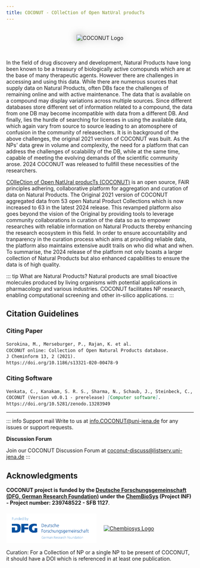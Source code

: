 ```yaml
---
title: COCONUT - COlleCtion of Open NatUral producTs
---
```


<div style="text-align: center;">
  <img src="/logo.png" alt="COCONUT Logo" style="filter: drop-shadow(0px 0px 10px rgba(0, 0, 0, 0.5)); margin: 20px auto;" width="600">
</div>

##

In the field of drug discovery and development, Natural Products have long been known to be a treasury of biologically active comopunds which are at the base of many therapeutic agents. However there are challenges in accessing and using this data. While there are numerous sources that supply data on Natural Products, often DBs face the challenges of remaining online and with active maintenance. The data that is available on a compound may display variations across multiple sources. Since different databases store different set of information related to a compound, the data from one DB may become incompatible with data from a different DB. And finally, lies the hurdle of searching for licenses in using the available data, which again vary from source to source leading to an atomosphere of confusion in the community of releasechers. It is in background of the above challenges, the original 2021 version of COCONUT was built. As the NPs' data grew in volume and complexity, the need for a platform that can address the challenges of scalability of the DB, while at the same time, capable of meeting the evolving demands of the scientific community arose. 2024 COCONUT was released to fullfill these necessities of the researchers.

[COlleCtion of Open NatUral producTs (COCONUT)](https://coconut.naturalproducts.net) is an open source, FAIR principles adhering, collaborative platform for aggregation and curation of data on Natural Products. The Original 2021 version of COCONUT aggregated data from 53 open Natural Product Collections which is now increased to 63 in the latest 2024 release. This revamped platform also goes beyond the vision of the Original by providing tools to leverage community collaborations in curation of the data so as to empower researches with reliable information on Natural Products thereby enhancing the research ecosystem in this field. In order to ensure accountability and tranparency in the curation process which aims at providing reliable data, the platform also maintains extensive audit trails on who did what and when. To summarise, the 2024 release of the platform not only boasts a larger collection of Natural Products but also enhanced capabilities to ensure the data is of high quality.




<!-- [COlleCtion of Open NatUral producTs (COCONUT)](https://coconut.naturalproducts.net) is an aggregated dataset comprising elucidated and predicted natural products (NPs) sourced from open repositories. It offers a user-friendly web interface for browsing, searching, and efficiently downloading NPs. The latest database integrates more than 63 open NP resources, providing unrestricted access to data free of charge. Each entry in the database represents a "flat" NP structure, accompanied by information on its known stereochemical forms, relevant literature, producing organisms, natural geographical distribution, and [precomputed](https://api.naturalproducts.net/docs) molecular properties.  -->


::: tip What are Natural Products?
Natural products are small bioactive molecules produced by living organisms with potential applications in pharmacology and various industries. COCONUT facilitates NP research, enabling computational screening and other in-silico applications.
:::



## Citation Guidelines

### Citing Paper
```md
Sorokina, M., Merseburger, P., Rajan, K. et al. 
COCONUT online: Collection of Open Natural Products database. 
J Cheminform 13, 2 (2021). 
https://doi.org/10.1186/s13321-020-00478-9
```

### Citing Software
```md
Venkata, C., Kanakam, S. R. S., Sharma, N., Schaub, J., Steinbeck, C., & Rajan, K. (2024).
COCONUT (Version v0.0.1 - prerelease) [Computer software].
https://doi.org/10.5281/zenodo.13283949
```

<hr/>

::: info Support mail
Write to us at [info.COCONUT@uni-jena.de](mailto:info.COCONUT@uni-jena.de) for any issues or support requests.

**Discussion Forum**

Join our COCONUT Discussion Forum at [coconut-discuss@listserv.uni-jena.de](mailto:coconut-discuss@listserv.uni-jena.de)
:::
## Acknowledgments

**COCONUT project is funded by the [Deutsche Forschungsgemeinschaft (DFG, German Research Foundation)](https://www.dfg.de/) under the [ChemBioSys](https://www.chembiosys.de/en/) (Project INF) - Project number: 239748522 - SFB 1127**.

<div style="display: flex; justify-content: space-between; align-items: center; gap: 20px; margin-top: 20px;">
  <a href="https://www.dfg.de/" target="_blank" style="flex: 1;">
    <img src="https://github.com/Steinbeck-Lab/cheminformatics-microservice/blob/main/docs/public/dfg_logo_schriftzug_blau_foerderung_en.gif?raw=true" style="width: 100%; max-width: 250px;" alt="DFG Logo">
  </a>
  <a href="https://www.chembiosys.de/en/welcome.html" target="_blank" style="flex: 1;">
    <img src="https://github.com/Steinbeck-Lab/cheminformatics-microservice/assets/30716951/45c8e153-8322-4563-a51d-cbdbe4e08627" style="width: 100%; max-width: 250px;" alt="Chembiosys Logo">
  </a>
</div>

Curation:
For a Collection of NP or a single NP to be present of COCONUT, it should have a DOI which is referenced in at least one publication.